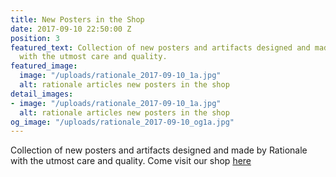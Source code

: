 ```yaml
---
title: New Posters in the Shop
date: 2017-09-10 22:50:00 Z
position: 3
featured_text: Collection of new posters and artifacts designed and made by Rationale
  with the utmost care and quality.
featured_image:
  image: "/uploads/rationale_2017-09-10_1a.jpg"
  alt: rationale articles new posters in the shop
detail_images:
- image: "/uploads/rationale_2017-09-10_1a.jpg"
  alt: rationale articles new posters in the shop
og_image: "/uploads/rationale_2017-09-10_og1a.jpg"
---
```


Collection of new posters and artifacts designed and made by Rationale with the utmost care and quality. Come visit our shop [here](https://rationale-design.com/shop/)
